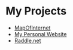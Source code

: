
# My Projects
- [MapOfInternet](https://github.com/TheSloanRanger/MapOfInternet)
- [My Personal Website](https://www.benfsloan.com/ "benfsloan.com")
- [Raddle.net](https://www.raddle.net/ "Raddle.net")


